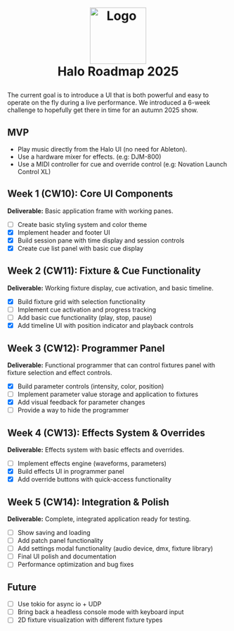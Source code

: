 <!-- LOGO -->
<h1>
<p align="center">
  <img src="https://github.com/user-attachments/assets/66b08c09-defc-464e-a2d3-c734d92da5da" alt="Logo" width="128">
  <br>Halo Roadmap 2025
</h1>
</p>

The current goal is to introduce a UI that is both powerful and easy to operate on the fly during a live performance.
We introduced a 6-week challenge to hopefully get there in time for an autumn 2025 show.

## MVP

* Play music directly from the Halo UI (no need for Ableton).
* Use a hardware mixer for effects. (e.g: DJM-800)
* Use a MIDI controller for cue and override control (e.g: Novation Launch Control XL)

## Week 1 (CW10): Core UI Components

**Deliverable:** Basic application frame with working panes.

- [ ] Create basic styling system and color theme
- [x] Implement header and footer UI
- [x] Build session pane with time display and session controls
- [x] Create cue list panel with basic cue display

## Week 2 (CW11): Fixture & Cue Functionality

**Deliverable:** Working fixture display, cue activation, and basic timeline.

- [x] Build fixture grid with selection functionality
- [ ] Implement cue activation and progress tracking
- [ ] Add basic cue functionality (play, stop, pause)
- [x] Add timeline UI with position indicator and playback controls

## Week 3 (CW12): Programmer Panel

**Deliverable:** Functional programmer that can control fixtures panel with fixture selection and effect controls.

- [x] Build parameter controls (intensity, color, position)
- [ ] Implement parameter value storage and application to fixtures
- [x] Add visual feedback for parameter changes
- [ ] Provide a way to hide the programmer

## Week 4 (CW13): Effects System & Overrides

**Deliverable:** Effects system with basic effects and overrides.

- [ ] Implement effects engine (waveforms, parameters)
- [x] Build effects UI in programmer panel
- [x] Add override buttons with quick-access functionality

## Week 5 (CW14): Integration & Polish

**Deliverable:** Complete, integrated application ready for testing.

- [ ] Show saving and loading
- [ ] Add patch panel functionality
- [ ] Add settings modal functionality (audio device, dmx, fixture library)
- [ ] Final UI polish and documentation
- [ ] Performance optimization and bug fixes

## Future

- [ ] Use tokio for async io + UDP
- [ ] Bring back a headless console mode with keyboard input
- [ ] 2D fixture visualization with different fixture types